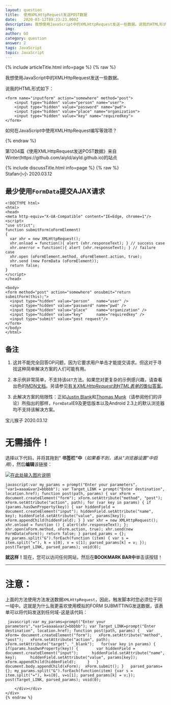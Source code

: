 ```yaml
---
layout: question
title:  使用XMLHttpRequest发送POST数据
date:   2020-03-12T09:23:23.000Z
description: 我想使用JavaScript中的XMLHttpRequest发送一些数据。说我的HTML形式如下：<form name="inputform" a...
img: 
author: GO
category: question
answer: 2
tags: JavaScript
topic: JavaScript
---
```

<div class="article-root">
  <div class="article">
    {% include articleTitle.html info=page %}
    {% raw %}
    <div class="article-content"><p><font style="vertical-align: inherit;"><font style="vertical-align: inherit;">我想使用JavaScript中的XMLHttpRequest发送一些数据。</font></font></p>

<p><font style="vertical-align: inherit;"><font style="vertical-align: inherit;">说我的HTML形式如下：</font></font></p>

<pre><code>&lt;form name="inputform" action="somewhere" method="post"&gt;<font></font>
    &lt;input type="hidden" value="person" name="user"&gt;<font></font>
    &lt;input type="hidden" value="password" name="pwd"&gt;<font></font>
    &lt;input type="hidden" value="place" name="organization"&gt;<font></font>
    &lt;input type="hidden" value="key" name="requiredkey"&gt;<font></font>
&lt;/form&gt;<font></font>
</code></pre>

<p><font style="vertical-align: inherit;"><font style="vertical-align: inherit;">如何在JavaScript中使用XMLHttpRequest编写等效项？</font></font></p></div>
    {% endraw %}
  </div>
  <p class="winter_mark">第1204篇《使用XMLHttpRequest发送POST数据》来自Winter(https://github.com/aiyld/aiyld.github.io)的站点</p>
  <div class="discuss-wrapper">
    {% include discussTitle.html info=page %}
    {% raw %}
    <div class="discuss-list">
    <div class="discuss-item">
        <div class="discuss-parent">
          <div class="discuss-meta">
            <span class="discuss-user">Stafan小小</span>
            <span class="discuss-time">2020.03.12</span>
          </div>
          <div class="discuss-comment"><h2><font style="vertical-align: inherit;"><font style="vertical-align: inherit;">最少使用</font></font><code>FormData</code><font style="vertical-align: inherit;"><font style="vertical-align: inherit;">提交AJAX请求</font></font></h2>

<pre><code>&lt;!DOCTYPE html&gt;<font></font>
&lt;html&gt;<font></font>
&lt;head&gt;<font></font>
&lt;meta http-equiv="X-UA-Compatible" content="IE=Edge, chrome=1"/&gt;<font></font>
&lt;script&gt;<font></font>
"use strict";<font></font>
function submitForm(oFormElement)<font></font>
{<font></font>
  var xhr = new XMLHttpRequest();<font></font>
  xhr.onload = function(){ alert (xhr.responseText); } // success case<font></font>
  xhr.onerror = function(){ alert (xhr.responseText); } // failure case<font></font>
  xhr.open (oFormElement.method, oFormElement.action, true);<font></font>
  xhr.send (new FormData (oFormElement));<font></font>
  return false;<font></font>
}<font></font>
&lt;/script&gt;<font></font>
&lt;/head&gt;<font></font>
<font></font>
&lt;body&gt;<font></font>
&lt;form method="post" action="somewhere" onsubmit="return submitForm(this);"&gt;<font></font>
  &lt;input type="hidden" value="person"   name="user" /&gt;<font></font>
  &lt;input type="hidden" value="password" name="pwd" /&gt;<font></font>
  &lt;input type="hidden" value="place"    name="organization" /&gt;<font></font>
  &lt;input type="hidden" value="key"      name="requiredkey" /&gt;<font></font>
  &lt;input type="submit" value="post request"/&gt;<font></font>
&lt;/form&gt;<font></font>
&lt;/body&gt;<font></font>
&lt;/html&gt;<font></font>
</code></pre>

<h2><font style="vertical-align: inherit;"><font style="vertical-align: inherit;">备注</font></font></h2>

<ol>
<li><p><font style="vertical-align: inherit;"><font style="vertical-align: inherit;">这并不能完全回答OP问题，因为它要求用户单击才能提交​​请求。</font><font style="vertical-align: inherit;">但这对于寻找这种简单解决方案的人们可能有用。  </font></font></p></li>
<li><p><font style="vertical-align: inherit;"><font style="vertical-align: inherit;">本示例非常简单，不支持该</font></font><code>GET</code><font style="vertical-align: inherit;"><font style="vertical-align: inherit;">方法。</font><font style="vertical-align: inherit;">如果您对更复杂的示例感兴趣，请查看出色的</font></font><a href="https://developer.mozilla.org/en-US/docs/Web/API/XMLHttpRequest/Using_XMLHttpRequest#Using_FormData_objects" rel="noreferrer"><font style="vertical-align: inherit;"><font style="vertical-align: inherit;">MDN文档</font></font></a><font style="vertical-align: inherit;"><font style="vertical-align: inherit;">。</font><font style="vertical-align: inherit;">另请参见</font></font><a href="https://stackoverflow.com/a/19836927/938111"><font style="vertical-align: inherit;"><font style="vertical-align: inherit;">有关</font></font><em><font style="vertical-align: inherit;"><font style="vertical-align: inherit;">XMLHttpRequest到HTML表单的</font></font></em></a><font style="vertical-align: inherit;"><a href="https://stackoverflow.com/a/19836927/938111"><font style="vertical-align: inherit;">类似答案</font></a><font style="vertical-align: inherit;">。</font></font></p></li>
<li><p><font style="vertical-align: inherit;"><font style="vertical-align: inherit;">此解决方案的局限性：正如</font></font><a href="https://stackoverflow.com/u/802500"><font style="vertical-align: inherit;"><font style="vertical-align: inherit;">Justin Blank</font></font></a><font style="vertical-align: inherit;"><font style="vertical-align: inherit;">和</font></font><a href="https://stackoverflow.com/u/1168754"><font style="vertical-align: inherit;"><font style="vertical-align: inherit;">Thomas Munk</font></font></a><font style="vertical-align: inherit;"><font style="vertical-align: inherit;">（请参阅他们的评论）</font><font style="vertical-align: inherit;">所指出的那样，</font></font><code>FormData</code><font style="vertical-align: inherit;"><font style="vertical-align: inherit;">IE9及更低版本以及Android 2.3上的默认浏览器均不支持</font><font style="vertical-align: inherit;">该解决方案</font><font style="vertical-align: inherit;">。</font></font></p></li>
</ol></div>
        </div></div><div class="discuss-item">
        <div class="discuss-parent">
          <div class="discuss-meta">
            <span class="discuss-user">宝儿猴子</span>
            <span class="discuss-time">2020.03.12</span>
          </div>
          <div class="discuss-comment"><h1><font style="vertical-align: inherit;"><font style="vertical-align: inherit;">无需插件！</font></font></h1>

<p><font style="vertical-align: inherit;"><font style="vertical-align: inherit;">选择以下代码，并将其拖到“ </font></font><strong><font style="vertical-align: inherit;"><font style="vertical-align: inherit;">书签栏”中</font></font></strong><font style="vertical-align: inherit;"><font style="vertical-align: inherit;">（</font></font><em><font style="vertical-align: inherit;"><font style="vertical-align: inherit;">如果看不到，请从“浏览器设置”中启用</font></font></em><font style="vertical-align: inherit;"><font style="vertical-align: inherit;">），然后</font></font><strong><font style="vertical-align: inherit;"><font style="vertical-align: inherit;">编辑</font></font></strong><font style="vertical-align: inherit;"><font style="vertical-align: inherit;">该链接：</font></font></p>

<p><a href="https://i.stack.imgur.com/tjilm.png" rel="nofollow noreferrer"><img src="https://i.stack.imgur.com/tjilm.png" alt="在此处输入图片说明"></a></p>

<pre><code>javascript:var my_params = prompt("Enter your parameters", "var1=aaaa&amp;var2=bbbbb"); var Target_LINK = prompt("Enter destination", location.href); function post(path, params) { var xForm = document.createElement("form"); xForm.setAttribute("method", "post"); xForm.setAttribute("action", path); for (var key in params) { if (params.hasOwnProperty(key)) { var hiddenField = document.createElement("input"); hiddenField.setAttribute("name", key); hiddenField.setAttribute("value", params[key]); xForm.appendChild(hiddenField); } } var xhr = new XMLHttpRequest(); xhr.onload = function () { alert(xhr.responseText); }; xhr.open(xForm.method, xForm.action, true); xhr.send(new FormData(xForm)); return false; } parsed_params = {}; my_params.split("&amp;").forEach(function (item) { var s = item.split("="), k = s[0], v = s[1]; parsed_params[k] = v; }); post(Target_LINK, parsed_params); void(0);
</code></pre>

<p><strong><font style="vertical-align: inherit;"><font style="vertical-align: inherit;">就这样！</font></font></strong><font style="vertical-align: inherit;"><font style="vertical-align: inherit;">现在，您可以访问任何网站，然后在</font></font><strong><font style="vertical-align: inherit;"><font style="vertical-align: inherit;">BOOKMARK BAR中</font></font></strong><font style="vertical-align: inherit;"><font style="vertical-align: inherit;">单击该按钮</font><font style="vertical-align: inherit;">！</font></font></p>

<hr>

<h1><font style="vertical-align: inherit;"><font style="vertical-align: inherit;">注意：</font></font></h1>

<p><font style="vertical-align: inherit;"><font style="vertical-align: inherit;">上面的方法使用方法发送数据</font></font><code>XMLHttpRequest</code><font style="vertical-align: inherit;"><font style="vertical-align: inherit;">，因此，触发脚本时您必须位于同一域中。</font><font style="vertical-align: inherit;">这就是为什么我更喜欢使用模拟的FORM SUBMITTING发送数据，该表单可以将代码发送到任何域-这是该代码：</font></font></p>

<pre><code> javascript:var my_params=prompt("Enter your parameters","var1=aaaa&amp;var2=bbbbb"); var Target_LINK=prompt("Enter destination", location.href); function post(path, params) {   var xForm= document.createElement("form");   xForm.setAttribute("method", "post");   xForm.setAttribute("action", path); xForm.setAttribute("target", "_blank");   for(var key in params) {   if(params.hasOwnProperty(key)) {        var hiddenField = document.createElement("input");      hiddenField.setAttribute("name", key);      hiddenField.setAttribute("value", params[key]);         xForm.appendChild(hiddenField);     }   }   document.body.appendChild(xForm);  xForm.submit(); }   parsed_params={}; my_params.split("&amp;").forEach(function(item) {var s = item.split("="), k=s[0], v=s[1]; parsed_params[k] = v;}); post(Target_LINK, parsed_params); void(0); 
</code></pre></div>
        </div></div>
    </div>
    {% endraw %}
  </div>
<div>
